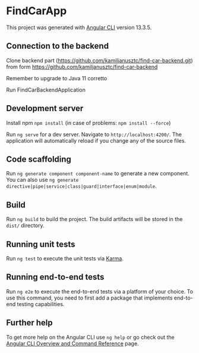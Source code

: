 # FindCarApp

This project was generated with [Angular CLI](https://github.com/angular/angular-cli) version 13.3.5.

## Connection to the backend

Clone backend part (https://github.com/kamiljanusztc/find-car-backend.git) from form https://github.com/kamiljanusztc/find-car-backend

Remember to upgrade to Java 11 corretto

Run FindCarBackendApplication

## Development server

Install npm `npm install` (in case of problems: `npm install --force`)

Run `ng serve` for a dev server. Navigate to `http://localhost:4200/`. The application will automatically reload if you change any of the source files.

## Code scaffolding

Run `ng generate component component-name` to generate a new component. You can also use `ng generate directive|pipe|service|class|guard|interface|enum|module`.

## Build

Run `ng build` to build the project. The build artifacts will be stored in the `dist/` directory.

## Running unit tests

Run `ng test` to execute the unit tests via [Karma](https://karma-runner.github.io).

## Running end-to-end tests

Run `ng e2e` to execute the end-to-end tests via a platform of your choice. To use this command, you need to first add a package that implements end-to-end testing capabilities.

## Further help

To get more help on the Angular CLI use `ng help` or go check out the [Angular CLI Overview and Command Reference](https://angular.io/cli) page.
